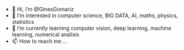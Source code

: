 - 👋 Hi, I’m @GinesGomariz
- 👀 I’m interested in computer science, BIG DATA, AI, maths, physics, statistics
- 🌱 I’m currently learning computer vision, deep learning, machine learning, numerical analisis
- 📫 How to reach me ...

<!---
GinesGomariz/GinesGomariz is a ✨ special ✨ repository because its `README.md` (this file) appears on your GitHub profile.
You can click the Preview link to take a look at your changes.
--->
